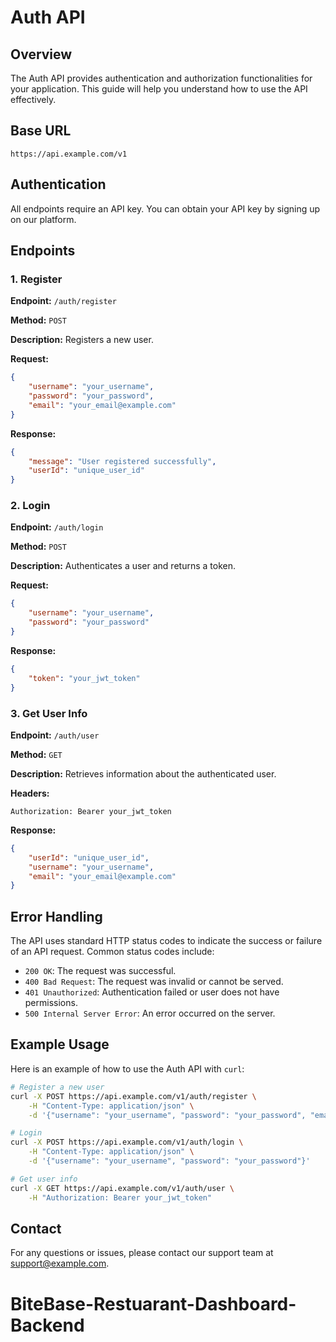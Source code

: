 # Auth API

## Overview
The Auth API provides authentication and authorization functionalities for your application. This guide will help you understand how to use the API effectively.

## Base URL
```
https://api.example.com/v1
```

## Authentication
All endpoints require an API key. You can obtain your API key by signing up on our platform.

## Endpoints

### 1. Register
**Endpoint:** `/auth/register`

**Method:** `POST`

**Description:** Registers a new user.

**Request:**
```json
{
    "username": "your_username",
    "password": "your_password",
    "email": "your_email@example.com"
}
```

**Response:**
```json
{
    "message": "User registered successfully",
    "userId": "unique_user_id"
}
```

### 2. Login
**Endpoint:** `/auth/login`

**Method:** `POST`

**Description:** Authenticates a user and returns a token.

**Request:**
```json
{
    "username": "your_username",
    "password": "your_password"
}
```

**Response:**
```json
{
    "token": "your_jwt_token"
}
```

### 3. Get User Info
**Endpoint:** `/auth/user`

**Method:** `GET`

**Description:** Retrieves information about the authenticated user.

**Headers:**
```
Authorization: Bearer your_jwt_token
```

**Response:**
```json
{
    "userId": "unique_user_id",
    "username": "your_username",
    "email": "your_email@example.com"
}
```

## Error Handling
The API uses standard HTTP status codes to indicate the success or failure of an API request. Common status codes include:
- `200 OK`: The request was successful.
- `400 Bad Request`: The request was invalid or cannot be served.
- `401 Unauthorized`: Authentication failed or user does not have permissions.
- `500 Internal Server Error`: An error occurred on the server.

## Example Usage
Here is an example of how to use the Auth API with `curl`:

```sh
# Register a new user
curl -X POST https://api.example.com/v1/auth/register \
    -H "Content-Type: application/json" \
    -d '{"username": "your_username", "password": "your_password", "email": "your_email@example.com"}'

# Login
curl -X POST https://api.example.com/v1/auth/login \
    -H "Content-Type: application/json" \
    -d '{"username": "your_username", "password": "your_password"}'

# Get user info
curl -X GET https://api.example.com/v1/auth/user \
    -H "Authorization: Bearer your_jwt_token"
```

## Contact
For any questions or issues, please contact our support team at support@example.com.
# BiteBase-Restuarant-Dashboard-Backend
